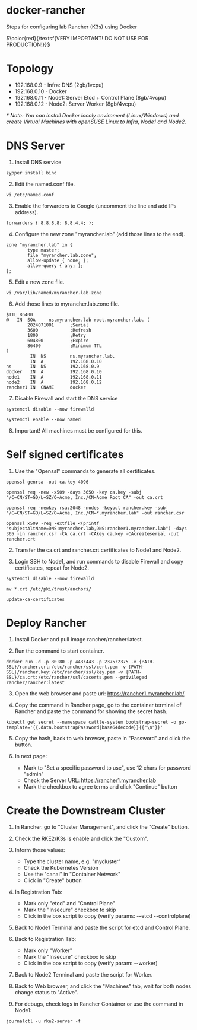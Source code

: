 # docker-rancher
Steps for configuring lab Rancher (K3s) using Docker

$\color{red}{\textsf{VERY IMPORTANT! DO NOT USE FOR PRODUCTION!}}$

Topology
===
   - 192.168.0.9  - Infra: DNS (2gb/1vcpu)
   - 192.168.0.10 - Docker
   - 192.168.0.11 - Node1: Server Etcd + Control Plane (8gb/4vcpu)
   - 192.168.0.12 - Node2: Server Worker (8gb/4vcpu)

_* Note: You can install Docker localy enviroment (Linux/Windows) and create Virtual Machines with openSUSE Linux to Infra, Node1 and Node2._

DNS Server
===

1. Install DNS service
```
zypper install bind
```

2. Edit the named.conf file.
```
vi /etc/named.conf
```

3. Enable the forwarders to Google (uncomment the line and add IPs address).
```
forwarders { 8.8.8.8; 8.8.4.4; };
```

4. Configure the new zone "myrancher.lab" (add those lines to the end).
```
zone "myrancher.lab" in {
        type master;
        file "myrancher.lab.zone";
        allow-update { none; };
        allow-query { any; };
};
```

5. Edit a new zone file.
```
vi /var/lib/named/myrancher.lab.zone
```

6. Add those lines to myrancher.lab.zone file.
```
$TTL 86400
@   IN  SOA     ns.myrancher.lab root.myrancher.lab. (
        2024071001      ;Serial
        3600            ;Refresh
        1800            ;Retry
        604800          ;Expire
        86400           ;Minimum TTL
)
         IN  NS         ns.myrancher.lab.
         IN  A          192.168.0.10
ns       IN  NS         192.168.0.9
docker   IN  A          192.168.0.10
node1    IN  A          192.168.0.11
node2    IN  A          192.168.0.12
rancher1 IN  CNAME      docker
```

7. Disable Firewall and start the DNS service
```
systemctl disable --now firewalld
```
```
systemctl enable --now named
```

8. Important! All machines must be configured for this.

Self signed certificates
===

1. Use the "Openssl" commands to generate all certificates.
```
openssl genrsa -out ca.key 4096
```
```
openssl req -new -x509 -days 3650 -key ca.key -subj "/C=CN/ST=GD/L=SZ/O=Acme, Inc./CN=Acme Root CA" -out ca.crt
```
```
openssl req -newkey rsa:2048 -nodes -keyout rancher.key -subj "/C=CN/ST=GD/L=SZ/O=Acme, Inc./CN=*.myrancher.lab" -out rancher.csr
```
```
openssl x509 -req -extfile <(printf "subjectAltName=DNS:myrancher.lab,DNS:rancher1.myrancher.lab") -days 365 -in rancher.csr -CA ca.crt -CAkey ca.key -CAcreateserial -out rancher.crt
```
2. Transfer the ca.crt and rancher.crt certificates to Node1 and Node2.

3. Login SSH to Node1, and run commands to disable Firewall and copy certificates, repeat for Node2.
```
systemctl disable --now firewalld
```
```
mv *.crt /etc/pki/trust/anchors/
```
```
update-ca-certificates
```

Deploy Rancher
===

1. Install Docker and pull image rancher/rancher:latest.

2. Run the command to start container.
```
docker run -d -p 80:80 -p 443:443 -p 2375:2375 -v {PATH-SSL}/rancher.crt:/etc/rancher/ssl/cert.pem -v {PATH-SSL}/rancher.key:/etc/rancher/ssl/key.pem -v {PATH-SSL}/ca.crt:/etc/rancher/ssl/cacerts.pem --privileged rancher/rancher:latest
```
3. Open the web browser and paste url: https://rancher1.myrancher.lab/

4. Copy the command in Rancher page, go to the container terminal of Rancher and paste the command for showing the secret hash.
```
kubectl get secret --namespace cattle-system bootstrap-secret -o go-template='{{.data.bootstrapPassword|base64decode}}{{"\n"}}'
```

5. Copy the hash, back to web browser, paste in "Password" and click the button.

6. In next page:
   - Mark to "Set a specific password to use", use 12 chars for password "admin"
   - Check the Server URL: https://rancher1.myrancher.lab
   - Mark the checkbox to agree terms and click "Continue" button

Create the Downstream Cluster
===

1. In Rancher. go to "Cluster Management", and click the "Create" button.

2. Check the RKE2/K3s is enable and click the "Custom".

3. Inform those values:
   - Type the cluster name, e.g. "mycluster"
   - Check the Kubernetes Version
   - Use the "canal" in "Container Network"
   - Click in "Create" button

4. In Registration Tab:
   - Mark only "etcd" and "Control Plane"
   - Mark the "Insecure" checkbox to skip
   - Click in the box script to copy (verify params: --etcd --controlplane)

5. Back to Node1 Terminal and paste the script for etcd and Control Plane.

6. Back to Registration Tab:
   - Mark only "Worker"
   - Mark the "Insecure" checkbox to skip
   - Click in the box script to copy (verify param: --worker)

7. Back to Node2 Terminal and paste the script for Worker.

8. Back to Web browser, and click the "Machines" tab, wait for both nodes change status to "Active".

9. For debugs, check logs in Rancher Container or use the command in Node1:
```
journalctl -u rke2-server -f
```
